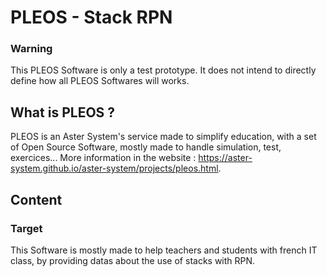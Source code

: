# PLEOS - Stack RPN
### Warning
This PLEOS Software is only a test prototype. It does not intend to directly define how all PLEOS Softwares will works.
## What is PLEOS ?
PLEOS is an Aster System's service made to simplify education, with a set of Open Source Software, mostly made to handle simulation, test, exercices... More information in the website : https://aster-system.github.io/aster-system/projects/pleos.html.
## Content
### Target
This Software is mostly made to help teachers and students with french IT class, by providing datas about the use of stacks with RPN.